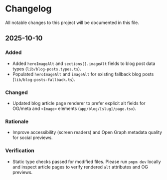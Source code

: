 # Changelog

All notable changes to this project will be documented in this file.

## 2025-10-10

### Added
- Added `heroImageAlt` and `sections[].imageAlt` fields to blog post data types (`lib/blog-posts.types.ts`).
- Populated `heroImageAlt` and `imageAlt` for existing fallback blog posts (`lib/blog-posts-fallback.ts`).

### Changed
- Updated blog article page renderer to prefer explicit alt fields for OG/meta and `<Image>` elements (`app/blog/[slug]/page.tsx`).

### Rationale
- Improve accessibility (screen readers) and Open Graph metadata quality for social previews.

### Verification
- Static type checks passed for modified files. Please run `pnpm dev` locally and inspect article pages to verify rendered `alt` attributes and OG previews.
